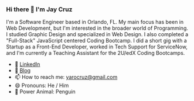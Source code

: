 ### Hi there 👋  I'm Jay Cruz

I'm a Software Engineer based in Orlando, FL. My main focus has been in Web Development, but I'm interested in the broader world of Programming. I studied Graphic Design and specialized in Web Design. I also completed a "Full-Stack" JavaScript centered Coding Bootcamp. I did a short gig with a Startup as a Front-End Developer, worked in Tech Support for ServiceNow, and I'm currently a Teaching Assistant for the 2U/edX Coding Bootcamps.

- 👯 [LinkedIn](https://www.linkedin.com/in/yarosky-cruz/) 
- 📓 [Blog](https://medium.com/@jaycruz)
- 📫 How to reach me: yarocruz@gmail.com 
- 😄 Pronouns: He / Him 
- 🐧 Power Animal: Penguin
